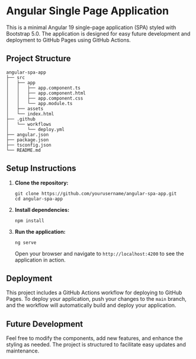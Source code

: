 # Angular Single Page Application

This is a minimal Angular 19 single-page application (SPA) styled with Bootstrap 5.0. The application is designed for easy future development and deployment to GitHub Pages using GitHub Actions.

## Project Structure

```
angular-spa-app
├── src
│   ├── app
│   │   ├── app.component.ts
│   │   ├── app.component.html
│   │   ├── app.component.css
│   │   └── app.module.ts
│   ├── assets
│   └── index.html
├── .github
│   └── workflows
│       └── deploy.yml
├── angular.json
├── package.json
├── tsconfig.json
└── README.md
```

## Setup Instructions

1. **Clone the repository:**
   ```
   git clone https://github.com/yourusername/angular-spa-app.git
   cd angular-spa-app
   ```

2. **Install dependencies:**
   ```
   npm install
   ```

3. **Run the application:**
   ```
   ng serve
   ```
   Open your browser and navigate to `http://localhost:4200` to see the application in action.

## Deployment

This project includes a GitHub Actions workflow for deploying to GitHub Pages. To deploy your application, push your changes to the `main` branch, and the workflow will automatically build and deploy your application.

## Future Development

Feel free to modify the components, add new features, and enhance the styling as needed. The project is structured to facilitate easy updates and maintenance.